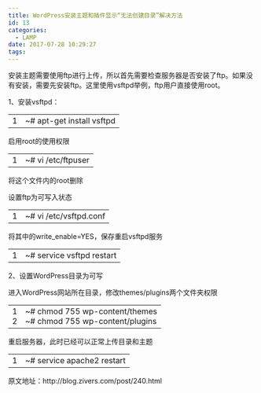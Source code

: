 ```yaml
---
title: WordPress安装主题和插件显示“无法创建目录”解决方法
id: 13
categories:
  - LAMP
date: 2017-07-28 10:29:27
tags:
---
```


安装主题需要使用ftp进行上传，所以首先需要检查服务器是否安装了ftp。如果没有安装，需要先安装ftp。这里使用vsftpd举例，ftp用户直接使用root。

1、安装vsftpd：
<div id="crayon-597afdb9c3169437302713" class="crayon-syntax crayon-theme-henry crayon-font-sourcecodepro crayon-os-pc print-yes notranslate crayon-wrapped">
<div class="crayon-plain-wrap"></div>
<div class="crayon-main">
<table class="crayon-table">
<tbody>
<tr class="crayon-row">
<td class="crayon-nums ">
<div class="crayon-nums-content">
<div class="crayon-num">1</div>
</div></td>
<td class="crayon-code">
<div class="crayon-pre">
<div id="crayon-597afdb9c3169437302713-1" class="crayon-line"><span class="crayon-o">~</span><span class="crayon-p"># apt-get install vsftpd</span></div>
</div></td>
</tr>
</tbody>
</table>
</div>
</div>
启用root的使用权限
<div id="crayon-597afdb9c3179745397669" class="crayon-syntax crayon-theme-henry crayon-font-sourcecodepro crayon-os-pc print-yes notranslate crayon-wrapped">
<div class="crayon-plain-wrap"></div>
<div class="crayon-main">
<table class="crayon-table">
<tbody>
<tr class="crayon-row">
<td class="crayon-nums ">
<div class="crayon-nums-content">
<div class="crayon-num">1</div>
</div></td>
<td class="crayon-code">
<div class="crayon-pre">
<div id="crayon-597afdb9c3179745397669-1" class="crayon-line"><span class="crayon-o">~</span><span class="crayon-p"># vi /etc/ftpuser</span></div>
</div></td>
</tr>
</tbody>
</table>
</div>
</div>
将这个文件内的root删除

设置ftp为可写入状态
<div id="crayon-597afdb9c3180631457997" class="crayon-syntax crayon-theme-henry crayon-font-sourcecodepro crayon-os-pc print-yes notranslate crayon-wrapped">
<div class="crayon-plain-wrap"></div>
<div class="crayon-main">
<table class="crayon-table">
<tbody>
<tr class="crayon-row">
<td class="crayon-nums ">
<div class="crayon-nums-content">
<div class="crayon-num">1</div>
</div></td>
<td class="crayon-code">
<div class="crayon-pre">
<div id="crayon-597afdb9c3180631457997-1" class="crayon-line"><span class="crayon-o">~</span><span class="crayon-p"># vi /etc/vsftpd.conf</span></div>
</div></td>
</tr>
</tbody>
</table>
</div>
</div>
将其中的write_enable=YES，保存重启vsftpd服务
<div id="crayon-597afdb9c3186216439830" class="crayon-syntax crayon-theme-henry crayon-font-sourcecodepro crayon-os-pc print-yes notranslate crayon-wrapped">
<div class="crayon-plain-wrap"></div>
<div class="crayon-main">
<table class="crayon-table">
<tbody>
<tr class="crayon-row">
<td class="crayon-nums ">
<div class="crayon-nums-content">
<div class="crayon-num">1</div>
</div></td>
<td class="crayon-code">
<div class="crayon-pre">
<div id="crayon-597afdb9c3186216439830-1" class="crayon-line"><span class="crayon-o">~</span><span class="crayon-p"># service vsftpd restart</span></div>
</div></td>
</tr>
</tbody>
</table>
</div>
</div>
2、设置WordPress目录为可写

进入WordPress网站所在目录，修改themes/plugins两个文件夹权限
<div id="crayon-597afdb9c318d172317187" class="crayon-syntax crayon-theme-henry crayon-font-sourcecodepro crayon-os-pc print-yes notranslate crayon-wrapped">
<div class="crayon-plain-wrap"></div>
<div class="crayon-main">
<table class="crayon-table">
<tbody>
<tr class="crayon-row">
<td class="crayon-nums ">
<div class="crayon-nums-content">
<div class="crayon-num">1</div>
<div class="crayon-num">2</div>
</div></td>
<td class="crayon-code">
<div class="crayon-pre">
<div id="crayon-597afdb9c318d172317187-1" class="crayon-line"><span class="crayon-o">~</span><span class="crayon-p"># chmod 755 wp-content/themes</span></div>
<div id="crayon-597afdb9c318d172317187-2" class="crayon-line"><span class="crayon-o">~</span><span class="crayon-p"># chmod 755 wp-content/plugins</span></div>
</div></td>
</tr>
</tbody>
</table>
</div>
</div>
重启服务器，此时已经可以正常上传目录和主题
<div id="crayon-597afdb9c3193885652307" class="crayon-syntax crayon-theme-henry crayon-font-sourcecodepro crayon-os-pc print-yes notranslate crayon-wrapped">
<div class="crayon-plain-wrap"></div>
<div class="crayon-main">
<table class="crayon-table">
<tbody>
<tr class="crayon-row">
<td class="crayon-nums ">
<div class="crayon-nums-content">
<div class="crayon-num">1</div>
</div></td>
<td class="crayon-code">
<div class="crayon-pre">
<div id="crayon-597afdb9c3193885652307-1" class="crayon-line"><span class="crayon-o">~</span><span class="crayon-p"># service apache2 restart</span></div>
</div></td>
</tr>
</tbody>
</table>
原文地址：http://blog.zivers.com/post/240.html

</div>
</div>